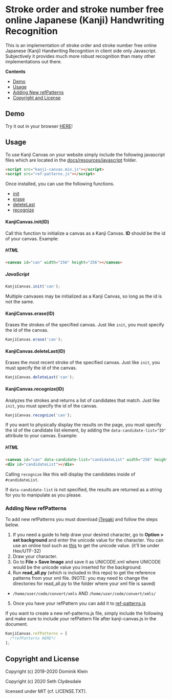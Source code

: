 # Stroke order and stroke number free online Japanese (Kanji) Handwriting Recognition 

This is an implementation of stroke order and stroke number free online Japanese (Kanji) Handwriting Recognition 
in client side only Javascript. Subjectively it provides much more robust recognition than many other implementations out there.

**Contents**
- [Demo](#demo)
- [Usage](#usage)
- [Adding New refPatterns](#adding-new-refPatterns)
- [Copyright and License](#copyright-and-license)

## Demo
Try it out in your browser [HERE](https://asdfjkl.github.io/kanjicanvas/)!

## Usage
To use Kanji Canvas on your website simply include the following javascript files which are located in the [docs/resources/javascript](https://github.com/asdfjkl/kanjicanvas/tree/master/docs/resources/javascript) folder.

```html
<script src="kanji-canvas.min.js"></script>
<script src="ref-patterns.js"></script>
```

Once installed, you can use the following functions.

- [init](#kanjicanvasinitid)
- [erase](#kanjicanvaseraseid)
- [deleteLast](#kanjicanvasdeletelastid)
- [recognize](#kanjicanvasrecognizeid)

#### KanjiCanvas.init(ID)
Call this function to initialize a canvas as a Kanji Canvas. **ID** should be the id of your canvas. Example:

##### HTML
```html
<canvas id="can" width="256" height="256"></canvas>
```

##### JavaScript
```javascript
KanjiCanvas.init('can');
```

Multiple canvases may be initialized as a Kanji Canvas, so long as the id is not the same.

#### KanjiCanvas.erase(ID)
Erases the strokes of the specified canvas. Just like `init`, you must specify the id of the canvas.

```javascript
KanjiCanvas.erase('can');
```

#### KanjiCanvas.deleteLast(ID)
Erases the most recent stroke of the specified canvas. Just like `init`, you must specify the id of the canvas.

```javascript
KanjiCanvas.deleteLast('can');
```

#### KanjiCanvas.recognize(ID)
Analyzes the strokes and returns a list of candidates that match. Just like `init`, you must specify the id of the canvas.

```javascript
KanjiCanvas.recognize('can');
```

If you want to physically display the results on the page, you must specify the id of the candidate list element, by adding the `data-candidate-list="ID"` attribute to your canvas. Example:

##### HTML
```html
<canvas id="can" data-candidate-list="candidateList" width="256" height="256"></canvas>
<div id="candidateList"></div>
```

Calling `recognize` like this will display the candidates inside of `#candidateList`. 

If `data-candidate-list` is not specified, the results are returned as a string for you to manipulate as you please.


### Adding New refPatterns
To add new refPatterns you must download [jTegaki](https://github.com/asdfjkl/kanjicanvas/files/4936570/jTegaki.zip) and follow the steps below. 

1. If you need a guide to help draw your desired character, go to **Option > set background** and enter the unicode value for the character. You can use an online tool such as [this](https://r12a.github.io/app-conversion/) to get the unicode value. (it'll be under Hex/UTF-32)
2. Draw your character.
3. Go to **File > Save Image** and save it as UNICODE.xml where UNICODE would be the unicode value you inserted for the background.
4. Run **read_all.py** (which is included in this repo) to get the reference patterns from your xml file. (NOTE: you may need to change the directories for read_all.py to the folder where your xml file is saved)
  - `/home/user/code/convert/xmls` AND `/home/user/code/convert/xmls/`
5. Once you have your refPattern you can add it to [ref-patterns.js](https://github.com/asdfjkl/kanjicanvas/blob/master/docs/resources/javascript/ref-patterns.js)

If you want to create a new ref-patterns.js file, simply include the following and make sure to include your refPattern file after kanji-canvas.js in the document.

```javascript
KanjiCanvas.refPatterns = [
  /*refPatterns HERE*/
];
```

## Copyright and License

Copyright (c) 2019-2020 Dominik Klein

Copyright (c) 2020 Seth Clydesdale

licensed under MIT (cf. LICENSE.TXT).
